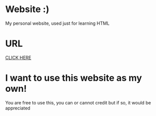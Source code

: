 # Website :)
My personal website, used just for learning HTML
# URL
<a href="https://piyaphatliamwilai.github.io">CLICK HERE</a>
# I want to use this website as my own!
You are free to use this, you can or cannot credit but if so, it would be appreciated
